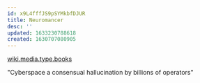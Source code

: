 ```yaml
---
id: x9L4fffJS9pSYMkbfDJUR
title: Neuromancer
desc: ''
updated: 1633230788618
created: 1630707080905
---
```


[wiki.media.type.books](../Type/books.md)

"Cyberspace a consensual hallucination by billions of operators"
